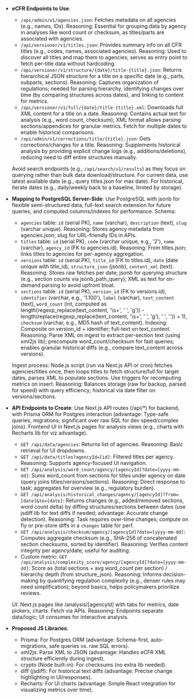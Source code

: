 - **eCFR Endpoints to Use**:
  - `/api/admin/v1/agencies.json`: Fetches metadata on all agencies (e.g., names, IDs). Reasoning: Essential for grouping data by agency in analyses like word count or checksum, as titles/parts are associated with agencies.
  - `/api/versioner/v1/titles.json`: Provides summary info on all CFR titles (e.g., codes, names, associated agencies). Reasoning: Used to discover all titles and map them to agencies; serves as entry point to fetch per-title data without hardcoding.
  - `/api/versioner/v1/structure/{date}/title-{title}.json`: Returns hierarchical JSON structure for a title on a specific date (e.g., parts, subparts, sections). Reasoning: Captures organization of regulations; needed for parsing hierarchy, identifying changes over time (by comparing structures across dates), and linking to content for metrics.
  - `/api/versioner/v1/full/{date}/title-{title}.xml`: Downloads full XML content for a title on a date. Reasoning: Contains actual text for analysis (e.g., word count, checksum); XML format allows parsing sections/appendices for granular metrics. Fetch for multiple dates to enable historical comparisons.
  - `/api/admin/v1/corrections/title/{title}.json`: Gets corrections/changes for a title. Reasoning: Supplements historical analysis by providing explicit change logs (e.g., additions/deletions), reducing need to diff entire structures manually.

  Avoid search endpoints (e.g., `/api/search/v1/results`) as they focus on querying rather than bulk data download/structure. For current data, use latest available date (e.g., query titles.json for max date). For historical, iterate dates (e.g., daily/weekly back to a baseline, limited by storage).

- **Mapping to PostgreSQL Server-Side**:
  Use PostgreSQL with jsonb for flexible semi-structured data, full-text search extension for future queries, and computed columns/indexes for performance. Schema:
  - `agencies` table: `id` (serial PK), `name` (varchar), `description` (text), `slug` (varchar unique). Reasoning: Stores agency metadata from agencies.json; slug for URL-friendly IDs in APIs.
  - `titles` table: `id` (serial PK), `code` (varchar unique, e.g., '2'), `name` (varchar), `agency_id` (FK to agencies.id). Reasoning: From titles.json; links titles to agencies for per-agency aggregation.
  - `versions` table: `id` (serial PK), `title_id` (FK to titles.id), `date` (date unique with title_id), `structure_json` (jsonb), `content_xml` (text). Reasoning: Stores raw fetches per date; jsonb for querying structure (e.g., section counts via jsonb_path_query); XML as text for on-demand parsing to avoid upfront bloat.
  - `sections` table: `id` (serial PK), `version_id` (FK to versions.id), `identifier` (varchar, e.g., '1.100'), `label` (varchar), `text_content` (text), `word_count` (int, computed as length(regexp_replace(text_content, '\s+', ' ', 'g')) - length(replace(regexp_replace(text_content, '\s+', ' ', 'g'), ' ', '')) + 1), `checksum` (varchar, e.g., MD5 hash of text_content). Indexing: Composite on version_id + identifier; full-text on text_content. Reasoning: Parse XML on ingest to extract per-section text (using xml2js lib); precompute word_count/checksum for fast queries; enables granular historical diffs (e.g., compare text_content across versions).

  Ingest process: Node.js script (run via Next.js API or cron) fetches agencies/titles once, then loops titles to fetch structure/full for target dates, parses XML to populate sections. Use triggers for recomputing metrics on insert. Reasoning: Balances storage (raw for backup, parsed for speed) with query efficiency; historical via date filter on versions/sections.

- **API Endpoints to Create**:
  Use Next.js API routes (/api/*) for backend, with Prisma ORM for Postgres interaction (advantage: Type-safe queries, migrations; significant over raw SQL for dev speed/complex joins). Frontend UI in Next.js pages for analysis views (e.g., charts with Recharts lib for viz advantage).
  - `GET /api/data/agencies`: Returns list of agencies. Reasoning: Basic retrieval for UI dropdowns.
  - `GET /api/data/titles?agencyId=[id]`: Filtered titles per agency. Reasoning: Supports agency-focused UI navigation.
  - `GET /api/analysis/word_count/agency/[agencyId]?date=[yyyy-mm-dd]`: Sums word_count from sections for titles under agency on date (query joins titles/versions/sections). Reasoning: Direct response to task; aggregates for overview (e.g., regulatory burden).
  - `GET /api/analysis/historical_changes/agency/[agencyId]?from=[date]&to=[date]`: Returns changes (e.g., added/removed sections, word count delta) by diffing structures/sections between dates (use jsdiff lib for text diffs if needed; advantage: Accurate change detection). Reasoning: Task requires over-time changes; compute on fly or pre-store diffs in a `changes` table for perf.
  - `GET /api/analysis/checksum/agency/[agencyId]?date=[yyyy-mm-dd]`: Computes aggregate checksum (e.g., SHA-256 of concatenated section checksums, sorted by identifier). Reasoning: Verifies content integrity per agency/date; useful for auditing.
  - Custom metric: `GET /api/analysis/complexity_score/agency/[agencyId]?date=[yyyy-mm-dd]`: Score as (total sections + avg word_count per section) / hierarchy depth (from structure_json). Reasoning: Informs decision-making by quantifying regulation complexity (e.g., denser rules may need simplification); beyond basics, helps policymakers prioritize reviews.

  UI: Next.js pages like /analysis/[agencyId] with tabs for metrics, date pickers, charts. Fetch via APIs. Reasoning: Endpoints separate data/logic; UI consumes for interactive analysis.

- **Proposed JS Libraries**:
  - Prisma: For Postgres ORM (advantage: Schema-first, auto-migrations, safe queries vs. raw SQL errors).
  - xml2js: Parse XML to JSON (advantage: Handles eCFR XML structure efficiently during ingest).
  - crypto (Node built-in): For checksums (no extra lib needed).
  - diff (jsdiff): For historical text diffs (advantage: Precise change highlighting in UI/responses).
  - Recharts: For UI charts (advantage: Simple React integration for visualizing metrics over time).
